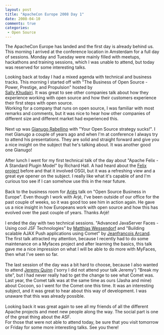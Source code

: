 ```yaml
---
layout: post
title: "ApacheCon Europe 2008 Day 1"
date: 2008-04-10
comments: true
categories:
 - Open Source
---
```



The ApacheCon Europe has landed and the first day is already behind us. This morning I arrived at the conference location in Amsterdam for a full day of sessions. Monday and Tuesday were mainly filled with meetups, hackathons and training sessions, which I was unable to attend, but today was reserved for some interesting talks.

Looking back at today I had a mixed agenda with technical and business tracks. This morning I started off with "The Business of Open Source - Power, Prestige, and Propulsion" hosted by<br/><a href="http://www.khudairi.net/">Sally Khudairi</a>. It was great to see other companies talk about how they experience working with open source and how their customers experience their first steps with open source.<br/>Working for a company that runs on open source, I was familiar with most remarks and comments,  but it was nice to hear how other companies of different size and different market had experienced this.<br/><br/>Next up was <a href="http://boldlyopen.com/">Gianugo Rabellino</a> with "Your Open Source strategy sucks!". I met Gianugo a couple of years ago and when I'm at conference I always try to attend his presentations. They are solid and straight forward and give you a nice insight on the subject that he's talking about. It was another good one Gianugo!<br/><br/>After lunch I went for my first technical talk of the day about "Apache Felix - A Standard Plugin Model" by Richard Hall. A had heard about the <a href="http://felix.apache.org/site/index.html">Felix project</a> before and that it involved OSGI, but it was a refreshing view and a great eye opener on the subject. I really like what it's capable of and I'm curious too see if I can somehow use this in the near future.<br/><br/>Back to the business room for <a href="http://blogs.hippo.nl/arje/">Arjés</a> talk on "Open Source Business in Europe". Even though I work with Arjé, I've been outside of our office for the past couple of weeks, so it was good too see him in action again. He gave us a nice insight in how Europeans work with open source and how this has evolved over the past couple of years. Thanks Arjé!<br/><br/>I ended the day with two technical sessions. "Advanced JavaServer Faces - Using cool JSF Technologies" by <a href="http://matthiaswessendorf.wordpress.com/">Matthias Wessendorf</a> and "Building scalable AJAX Push applications using Comet" by <a href="http://weblogs.java.net/blog/jfarcand/">Jeanfrancois Arcand</a>. The first talk attracted my attention, because I recently had to do some maintenance on a Myfaces project and after learning the basics, this talk gave me a nice impression on what I will be able to do more with MyFaces, then what I've seen so far.<br/><br/>The last session of the day was a bit hard to choose, because I also wanted to attend <a href="http://blog.fiveone.org/">Jeremy Quinn</a> ('sorry I did not attend your talk Jeremy') "Break my site", but I had never really had to get the change to see what Comet was. Last year, the Comet talk was at the same time as ours (Jasha and mine) about Cocoon, so I went for the Comet one this time. It was an interesting subject, and it was great to hear about this way of development. I was unaware that this was already possible.<br/><br/>Looking back it was great again to see all my friends of all the different Apache projects and meet new people along the way. The social part is one of the great thing about the ASF.<br/>For those that were not able to attend today, be sure that you visit tomorrow or Friday for some more interesting talks. See you there!<br/><br/></div>
